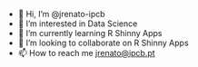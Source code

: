 - 👋 Hi, I’m @jrenato-ipcb
- 👀 I’m interested in Data Science
- 🌱 I’m currently learning R Shinny Apps
- 💞️ I’m looking to collaborate on R Shinny Apps
- 📫 How to reach me jrenato@ipcb.pt

<!---
jrenato-ipcb/jrenato-ipcb is a ✨ special ✨ repository because its `README.md` (this file) appears on your GitHub profile.
You can click the Preview link to take a look at your changes.
--->

